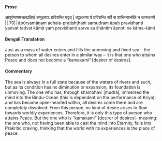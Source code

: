 #### Prose 

आपूर्यमाणमचलप्रतिष्ठं
समुद्रमाप: प्रविशन्ति यद्वत् |
तद्वत्कामा यं प्रविशन्ति सर्वे
स शान्तिमाप्नोति न कामकामी || 70||
āpūryamāṇam achala-pratiṣhṭhaṁ
samudram āpaḥ praviśhanti yadvat
tadvat kāmā yaṁ praviśhanti sarve
sa śhāntim āpnoti na kāma-kāmī

 #### Bengali Translation 

Just as a mass of water enters and fills the unmoving and fixed sea – the person to whom all desires enter in a similar way – it is that one who attains Peace and does not become a “kamakami” [desirer of desires].

 #### Commentary 

The sea is always in a full state because of the waters of rivers and such, but as its condition has no diminution or expansion, its foundation is unmoving. The one who has, through shambhavi [mudra], immersed the mind into the Bindu-Ocean (this is dependent on the performance of Kriya), and has become open-hearted within, all desires come there and are completely dissolved. From this person, no kind of desire arises to flow towards worldly experiences. Therefore, it is only this type of person who attains Peace. But the one who is “kamakami” [desirer of desires]- meaning: the one who, not having been able to cast the mind into Eternity, falls into Prakritic craving, thinking that the world with its experiences is the place of peace.